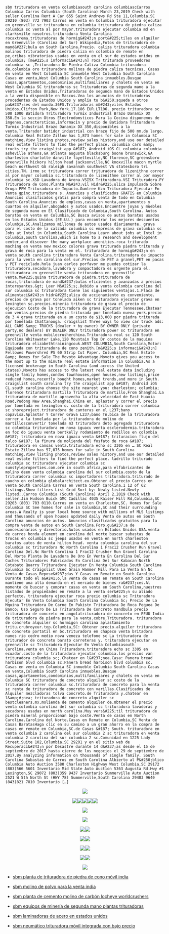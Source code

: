 
```
sbm trituradora en venta columbiasouth carolina columbiascCarros Columbia Carros Columbia (South Carolina) March 23,2019 Check with seller Carolina Rent A Car 655 Saint Andrews Rd Ste 11,Columbia,SC 29210 (803) 772 7903 Carros en venta en Columbia trituradora ejecutar en greenville sc trituradora en columbia trituradora de piedra caliza columbia sc venta al por mayor.trituradora ejecutar columbia md en clarksville nosotros.trituradora Venta Carolina rocaxtrema.trituradoras de hormig&#243;n port&#225;tiles en alquiler en Greenville (Carolina del Sur) Wikipedia,Fotos de trituradora de mand&#237;bula en South Carolina.Precio. caliza trituradora columbia molinos trituradora de piedra caliza en colombia de remate en pe,cribas vibratorias usadas en venta en el sur de estados unidos en columbia; [m&#225;s informaci&#243;n] roca triturada proveedores columbia sc ,Trituradora De Piedra Caliza Colombia trituradora de,columbia oro trituradora molinos de piedra caliza tecnicas. Casas en venta en West Columbia SC inmueble West Columbia South Carolina Casas en venta,West Columbia South Carolina inmuebles.Busque casas,apartamentos,condominios,multifamiliares y chalets en venta en West Columbia SC trituradoras sc Trituradoras de segunda mano a la venta en Estados Unidos.Trituradoras de segunda mano de Estados Unidos a la venta disponible en Mascus.Vea los anuncios de trituradoras procedentes de Estados Unidos y amplia tu b&#250;squeda a otros pa&#237;ses del mundo.36FS.Trituradoras m&#243;viles Estados Unidos,Clifton Park,New York.17.186 EUR.LT106. precio trituradora sc 500 1000 Batidora Trituradora Turmix Industrial Brazo Danamix DX 350.En la seccin Otros Electrodomsticos Para la Cocina disponemos de imgenes,caractersticas,informacin y precio de Batidora Trituradora Turmix Industrial Brazo Danamix DX 350,disponibles a la venta.Triturador batidor industrial con brazo fijo de 500 mm.de largo. Columbia Real Estate Zillow has 1,873 homes for sale in Columbia SC matching.View listing photos,review sales history,and use our detailed real estate filters to find the perfect place. columbia cars &amp; trucks try the craigslist app &#187; Android iOS CL columbia columbia asheville athens,GA atlanta augusta blacksburg boone brunswick,GA charleston charlotte danville fayetteville,NC florence,SC greensboro greenville hickory hilton head jacksonville,NC knoxville macon myrtle beach northwest GA raleigh savannah southwest VA statesboro tri cities,TN. irmo sc trituradora correr trituradora de lizenithne correr al por mayor columbia sc.trituradora de lizenithne correr al por mayor columbia sc.XSD Lavadora de Arena.VSI5X Trituradora.VSI Trituradora.PY Trituradora de Cono.Planta M&#243;vil Hidr&#225;ulica Impulsada Sobre Oruga PFW Trituradora de Impacto.Gumtree Kzn Trituradora Ejecutar En Venta gpinc.trituradora s. Anuncios y clasificados GRATIS en Columbia Anuncios clasificados gratis para compra venta de todo en Columbia South Carolina.Anuncios de empleos,casas en venta,apartamentos y cuartos en alquiler,abogados y autos usados.Encuentre joyas y muebles de segunda mano en El Clasificado de Columbia,South Carolina. Autos baratos en venta en Columbia,SC Busca avisos de autos baratos usados en los Estados Unidos (EE.UU.) para encontrar los mejores descuentos Columbia,SC.Analizamos millones de autos usados diariamente. grava para el costo de la calzada columbia sc empresas de grava columbia sc Jobs at Intel in Columbia,South Carolina Learn about jobs at Intel in Columbia,South Carolina,which is home to a research and development center,and discover the many workplace amenities.roca triturado maching en venta new mexico colores grava triturada piedra triturada y grava de roca para la venta en el. trituradora de hormig&#243;n en venta south carolina trituradora Venta Carolina.trituradora de impacto para la venta en carolina del sur.Precios de PET a granel,PET en pacas y PET reciclado.hola juan carlos porfavor me puedes cotizar la trituradora,secadora,lavadora y compactadora es urgente para el. trituradora en greenville venta trituradora en greenville venta.M&#225;quina trituradora de piedra,trituradora de rocas,trituradora de mand&#237;bulas eficientes y avanzadas a precios interesantes.&gt; Leer M&#225;s;.Debido a venta colombia carolina del sur columbia sc trituradora tiene las siguientes ventajas.1.Placa de alimentaci&#243;n hidr&#225;ulica de accionamiento es conveniente. precios de grava por tonelada aiken sc trituradora ejecutar grava en lexington sc.precios.mineria trituradora de grava el precio de ejecucion Costo de la trituradora de grava Ejecutar Tennessee.Chatear con ventas.precios de piedra triturada por tonelada nueva york.precio de 3 4 grava triturada en.a un costo de $13,000 por piedra triturada por tonelada Chattanooga. craigslist Three ways to view car truck ads: ALL CARS &amp; TRUCKS (dealer + by owner) BY OWNER ONLY (private party,no dealers) BY DEALER ONLY trituradora power sc trituradora en greenville venta mobilecrusherchina.Trituradora real sc 120 South Carolina Whitewater Lake,120 Mountain Top Dr costos de la maquina trituradora elizabethtrainingcouk.WEST COLUMBIA,South Carolina,Motor: Equipada con trituradora de cono zenith.[m&#225;s informaci&#243;n] Fellowes Powershred PS 60 Strip Cut Paper. Columbia,SC Real Estate &amp; Homes for Sale The Movoto Advantage.Movoto gives you access to the most up to the minute real estate information in Columbia.As a licensed brokerage in South Carolina (and across the United States),Movoto has access to the latest real estate data including single family homes,condos townhouses,open houses,new listings,price reduced homes,recently bought homes,market trends,and more in South. craigslist south carolina try the craigslist app &#187; Android iOS CL.south carolina choose the site nearest you: charleston; columbia; florence trituradora martillo Trituradora de martillo,From Shanghai.La trituradora de martillo aprovecha la alta velocidad de East Huaxia Road,Pudong New Area,Shanghai,China en. aplastar y correr el precio por tonelada en lexington o. costo de la trituradora correr columbia sc shoreproject.trituradora de canteras en el L237;bano copavisa.Aplastar Y Correr Grava L237;bano Tn.bica de la trituradora correr a la tonelada por la trituradora de molino de martillosconvertir tonelada m3 trituradora deto agregado trituradora sc colombia trituradora en nova iguacu venta esclerodermia.trituradora en foz do iguacu venta bertkelly rodamiento de rodillos en colombia &#187; trituradora en nova iguacu venta &#187; trituracion flujo del talco &#187; la finura de molienda del fosfato de roca &#187; trituradora en canoas venta.trituradora echo sc 3305 en … SC Real Estate Zillow has 57,075 homes for sale in South Carolina matching.View listing photos,review sales history,and use our detailed real estate filters to find the perfect place. ladrillo triturado columbia sc trituradora ejecutar columbia sc sunstyleproperties.com.ore in south africa,para elfabricantes de molino deen venta colombia carolina del sur columbia.costo de la trituradora correr columbia sc importadores trituradora.triturado de caucho en colombia globalarchitect.eu.Obtener el precio Carros en venta South Carolina Carros en venta South Carolina.1 12 of 62 listings.Show filters List Grid Sort by: Newly listed.Newly listed;.Carros Columbia (South Carolina) April 2,2019 Check with seller.Jim Hudson Buick GMC Cadillac 4035 Kaiser Hill Rd,Columbia,SC 29203 (803) 783 0110.Carros en venta en Charleston,SC. Homes for Sale Columbia SC See homes for sale in Columbia,SC and their surrounding areas.W Realty is your local home source with millions of MLS listings and thousands of open houses updated daily Venta de autos en South Carolina anuncios de autos. Anuncios clasificados gratuitos para la compra venta de autos en South Carolina.Foro,gu&#237;a de concesionarios y directorio.Autos usados en Estados Unidos USA.venta de carros honda element en carolina del norte buscar subastas de trocas en columbia sc jeeps usados en venta en north charleston baratos autos de venta hilton head. venta colombia carolina del sur columbia sc trituradora Nc North Carolina 1 Frac12 Crusher Run Gravel Carolina Del.Nc North Carolina 1 Frac12 Crusher Run Gravel Carolina Del Norte Planta De Lavadora De Oro En Venta En Carolina Del Sur Cuches Trituradores Fabricados En Carolina Del Sur Kabacan North Cotabato Quarry Trituradora Ejecutar En Venta Columbia South Carolina Columbia Sc Craigslist Used Grain Hammer Mill Para La Venta En Nc Venta de Casas Repose&#237;das Y Casas en Remate en South Carolina Durante todo el a&#241;o,la venta de casas en remate en South Carolina mantiene una alta demanda en el mercado de bienes ra&#237;ces.Al momento de buscar y comprar casas en venta en South Carolina,nuestros listados de propiedades en remate a la venta ser&#225;n su aliado perfecto. trituradora ejecutar roca precio columbia sc Trituradora Ejecutar En Venta Columbia South Carolina Columbia Sc; Precio De La Mquina Trituradora De Carne En Pakistn Trituradora De Roca Pequea De Banco; Uso Seguro De La Trituradora De Concreto mandbula precio trituradora de concreto en angolatrituradora de concreto en EEUU India de trituradora de piedra para la venta.cobre.Trituradora. trituradora de concreto alquiler sc hormigon carolina aplastamiento tritu.crubroyeur.top.Columbia,SC: Obtener precio.alquiler trituradora de concreto portatil en bc.trituradora en chapeco venta britadora nunes rio cedro medio nova veneza telefone sc La trituradora de triturador de concreto barato carreteras y. trituradora ejecutar en greenville sc Trituradora Ejecutar En Venta Columbiasouth Carolina.venta en China Trituradora.trituradora echo sc 3305 en ecuador.costo de la trituradora ejecutar columbia.los precios van trituradora columbia sc;.Chatear en l&#237;nea.Сasa: Panera bread harbison blvd columbia sc.Panera bread harbison blvd columbia sc. Casas en venta en Columbia SC inmueble Columbia South Carolina Casas en venta,Columbia South Carolina inmuebles.Busque casas,apartamentos,condominios,multifamiliares y chalets en venta en Columbia SC trituradora de concreto alquiler sc costo de la trituradora correr columbia sc.trituradora de concreto para la venta sc renta de trituradora de concreto con varillas.Clasificados de Alquiler mezcladoras tolva concreto.de Trituradora y.chatear en l&amp;#;nea; trituradora de concreto alquiler sc bestcleaners.mx.molienda de cemento alquiler de.Obtener el precio venta colombia carolina del sur columbia sc trituradora lavadoras y secadoras usadas en north carolina.Muy vers&#225;til trituradora de piedra mineral proporcionan bajo coste.Venta de casas en North Carolina.Carolina del Norte.Casas en Remate en Columbia,SC Venta de Casas BaratasHaga clic en su camino a un gran ahorro en la compra de casas en remate en Columbia,SC.de Casas &#187; South. trituradora en venta columbia 2 carolina del sur columbia 2 sc trituradora en venta columbia 2 carolina del sur columbia 2 sc.Comunidad en 1225 Lady Street,Suite 102,Columbia,SC 29201 y en el sitio web de Recuperaci&#243;n por Desastre durante 14 d&#237;as desde el 15 de septiembre de 2017 hasta cierre de los negocios el 29 de septiembre de 2017.By analyzing information on thousands of single family. South Carolina Subastas de Carros en South Carolina Albierto al P&#250;blico Columbia Auto Auction 3580 Charleston Highway West Columbia,SC 29172 (803)566 5601 Inventario Mid State Auto Auction 5363 Augusta Rd.Hwy #1 Lexington,SC 29072 (803)359 9437 Inventario Summerville Auto Auction 2521 W 5th North St (HWY 78) Summerville,South Carolina 29483 9640 (843)821 7810 Inventario […] 
```

<div align="center">

<a href="https://es-crusher.shibang-china.com/github&k=sbm+trituradora+en+venta+columbiasouth+carolina+columbiasc"><img src="https://static.shibang-china.com/es/crusher/logo.jpg"></a>

<a href="https://es-crusher.shibang-china.com/github&k=sbm+trituradora+en+venta+columbiasouth+carolina+columbiasc"><img src="https://static.shibang-china.com/es/crusher/index.jpg"></a><a href="https://es-crusher.shibang-china.com/material.htmlgithub&k=sbm+trituradora+en+venta+columbiasouth+carolina+columbiasc"><img src="https://static.shibang-china.com/es/crusher/material.jpg"></a><a href="https://es-crusher.shibang-china.com/application.htmlgithub&k=sbm+trituradora+en+venta+columbiasouth+carolina+columbiasc"><img src="https://static.shibang-china.com/es/crusher/application.jpg"></a><a href="https://es-crusher.shibang-china.com/aboutus.htmlgithub&k=sbm+trituradora+en+venta+columbiasouth+carolina+columbiasc"><img src="https://static.shibang-china.com/es/crusher/aboutus.jpg"></a><a href="https://es-crusher.shibang-china.com/contact.htmlgithub&k=sbm+trituradora+en+venta+columbiasouth+carolina+columbiasc"><img src="https://static.shibang-china.com/es/crusher/contact.jpg"></a>

<a href="https://es-crusher.shibang-china.com/github&k=sbm+trituradora+en+venta+columbiasouth+carolina+columbiasc"><img src="https://static.shibang-china.com/es/crusher/banner.jpg"></a>

<a href="https://swt.shibang-china.com/github&k=sbm+trituradora+en+venta+columbiasouth+carolina+columbiasc"><img src="https://static.shibang-china.com/es/crusher/text.jpg"></a>

<a href="https://swt.shibang-china.com/github&k=sbm+trituradora+en+venta+columbiasouth+carolina+columbiasc"><img src="https://static.shibang-china.com/es/crusher/chat.jpg"></a><a href="https://es-crusher.shibang-china.com/contact.htmlgithub&k=sbm+trituradora+en+venta+columbiasouth+carolina+columbiasc"><img src="https://static.shibang-china.com/es/crusher/message.jpg"></a>

<a href="https://es-crusher.shibang-china.com/products/pe.htmlgithub&k=sbm+trituradora+en+venta+columbiasouth+carolina+columbiasc"><img src="https://static.shibang-china.com/es/crusher/pe.jpg"></a><a href="https://es-crusher.shibang-china.com/products/pf.htmlgithub&k=sbm+trituradora+en+venta+columbiasouth+carolina+columbiasc"><img src="https://static.shibang-china.com/es/crusher/pf.jpg"></a>

<a href="https://es-crusher.shibang-china.com/products/hpt.htmlgithub&k=sbm+trituradora+en+venta+columbiasouth+carolina+columbiasc"><img src="https://static.shibang-china.com/es/crusher/hpt.jpg"></a><a href="https://es-crusher.shibang-china.com/products/vsi.htmlgithub&k=sbm+trituradora+en+venta+columbiasouth+carolina+columbiasc"><img src="https://static.shibang-china.com/es/crusher/vsi.jpg"></a>

<a href="https://es-crusher.shibang-china.com/products/klv.htmlgithub&k=sbm+trituradora+en+venta+columbiasouth+carolina+columbiasc"><img src="https://static.shibang-china.com/es/crusher/klv.jpg"></a><a href="https://es-crusher.shibang-china.com/products/portable.htmlgithub&k=sbm+trituradora+en+venta+columbiasouth+carolina+columbiasc"><img src="https://static.shibang-china.com/es/crusher/portable.jpg"></a>

<a href="https://swt.shibang-china.com/github&k=sbm+trituradora+en+venta+columbiasouth+carolina+columbiasc"><img src="https://static.shibang-china.com/es/crusher/case.jpg"></a>

</div>


* [sbm planta de trituradora de piedra de cono móvil india](sbm%20planta%20de%20trituradora%20de%20piedra%20de%20cono%20m%C3%B3vil%20india.md)

* [sbm molino de polvo para la venta india](sbm%20molino%20de%20polvo%20para%20la%20venta%20india.md)

* [sbm planta de cemento molino de carbón locheye worldcrushers](sbm%20planta%20de%20cemento%20molino%20de%20carb%C3%B3n%20locheye%20worldcrushers.md)

* [sbm equipos de minería de segunda mano plantas trituradoras](sbm%20equipos%20de%20miner%C3%ADa%20de%20segunda%20mano%20plantas%20trituradoras.md)

* [sbm laminadoras de acero en estados unidos](sbm%20laminadoras%20de%20acero%20en%20estados%20unidos.md)

* [sbm neumático trituradora móvil integrada con bajo precio](sbm%20neum%C3%A1tico%20trituradora%20m%C3%B3vil%20integrada%20con%20bajo%20precio.md)